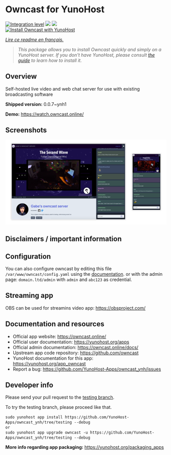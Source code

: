 <!--
N.B.: This README was automatically generated by https://github.com/YunoHost/apps/tree/master/tools/README-generator
It shall NOT be edited by hand.
-->

# Owncast for YunoHost

[![Integration level](https://dash.yunohost.org/integration/owncast.svg)](https://dash.yunohost.org/appci/app/owncast) ![](https://ci-apps.yunohost.org/ci/badges/owncast.status.svg) ![](https://ci-apps.yunohost.org/ci/badges/owncast.maintain.svg)  
[![Install Owncast with YunoHost](https://install-app.yunohost.org/install-with-yunohost.svg)](https://install-app.yunohost.org/?app=owncast)

*[Lire ce readme en français.](./README_fr.md)*

> *This package allows you to install Owncast quickly and simply on a YunoHost server.
If you don't have YunoHost, please consult [the guide](https://yunohost.org/#/install) to learn how to install it.*

## Overview

Self-hosted live video and web chat server for use with existing broadcasting software

**Shipped version:** 0.0.7~ynh1

**Demo:** https://watch.owncast.online/

## Screenshots

![](./doc/screenshots/owncast-screenshot.png)

## Disclaimers / important information

## Configuration

You can also configure owncast by editing this file `/var/www/owncast/config.yaml` using the [documentation](https://owncast.online/docs/). or with the admin page: `domain.ltd/admin` with `admin` and `abc123` as credential.

## Streaming app
OBS can be used for streamins video app: https://obsproject.com/
## Documentation and resources

* Official app website: https://owncast.online/
* Official user documentation: https://yunohost.org/apps
* Official admin documentation: https://owncast.online/docs/
* Upstream app code repository: https://github.com/owncast
* YunoHost documentation for this app: https://yunohost.org/app_owncast
* Report a bug: https://github.com/YunoHost-Apps/owncast_ynh/issues

## Developer info

Please send your pull request to the [testing branch](https://github.com/YunoHost-Apps/owncast_ynh/tree/testing).

To try the testing branch, please proceed like that.
```
sudo yunohost app install https://github.com/YunoHost-Apps/owncast_ynh/tree/testing --debug
or
sudo yunohost app upgrade owncast -u https://github.com/YunoHost-Apps/owncast_ynh/tree/testing --debug
```

**More info regarding app packaging:** https://yunohost.org/packaging_apps